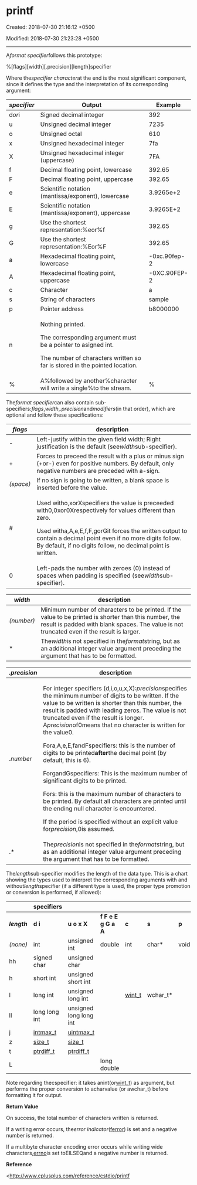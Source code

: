 # printf

Created: 2018-07-30 21:16:12 +0500

Modified: 2018-07-30 21:23:28 +0500

---

A*format specifier*follows this prototype:

%[flags][width][.precision][length]specifier



Where the*specifier character*at the end is the most significant component, since it defines the type and the interpretation of its corresponding argument:



<table>
<colgroup>
<col style="width: 12%" />
<col style="width: 72%" />
<col style="width: 15%" />
</colgroup>
<thead>
<tr class="header">
<th><em><strong>specifier</strong></em></th>
<th><strong>Output</strong></th>
<th><strong>Example</strong></th>
</tr>
</thead>
<tbody>
<tr class="odd">
<td>d<em>or</em>i</td>
<td>Signed decimal integer</td>
<td>392</td>
</tr>
<tr class="even">
<td>u</td>
<td>Unsigned decimal integer</td>
<td>7235</td>
</tr>
<tr class="odd">
<td>o</td>
<td>Unsigned octal</td>
<td>610</td>
</tr>
<tr class="even">
<td>x</td>
<td>Unsigned hexadecimal integer</td>
<td>7fa</td>
</tr>
<tr class="odd">
<td>X</td>
<td>Unsigned hexadecimal integer (uppercase)</td>
<td>7FA</td>
</tr>
<tr class="even">
<td>f</td>
<td>Decimal floating point, lowercase</td>
<td>392.65</td>
</tr>
<tr class="odd">
<td>F</td>
<td>Decimal floating point, uppercase</td>
<td>392.65</td>
</tr>
<tr class="even">
<td>e</td>
<td>Scientific notation (mantissa/exponent), lowercase</td>
<td>3.9265e+2</td>
</tr>
<tr class="odd">
<td>E</td>
<td>Scientific notation (mantissa/exponent), uppercase</td>
<td>3.9265E+2</td>
</tr>
<tr class="even">
<td>g</td>
<td>Use the shortest representation:%eor%f</td>
<td>392.65</td>
</tr>
<tr class="odd">
<td>G</td>
<td>Use the shortest representation:%Eor%F</td>
<td>392.65</td>
</tr>
<tr class="even">
<td>a</td>
<td>Hexadecimal floating point, lowercase</td>
<td>-0xc.90fep-2</td>
</tr>
<tr class="odd">
<td>A</td>
<td>Hexadecimal floating point, uppercase</td>
<td>-0XC.90FEP-2</td>
</tr>
<tr class="even">
<td>c</td>
<td>Character</td>
<td>a</td>
</tr>
<tr class="odd">
<td>s</td>
<td>String of characters</td>
<td>sample</td>
</tr>
<tr class="even">
<td>p</td>
<td>Pointer address</td>
<td>b8000000</td>
</tr>
<tr class="odd">
<td>n</td>
<td><p>Nothing printed.</p>
<p>The corresponding argument must be a pointer to asigned int.</p>
<p>The number of characters written so far is stored in the pointed location.</p></td>
<td></td>
</tr>
<tr class="even">
<td>%</td>
<td>A%followed by another%character will write a single%to the stream.</td>
<td>%</td>
</tr>
</tbody>
</table>



The*format specifier*can also contain sub-specifiers:*flags*,*width*,*.precision*and*modifiers*(in that order), which are optional and follow these specifications:



<table>
<colgroup>
<col style="width: 11%" />
<col style="width: 88%" />
</colgroup>
<thead>
<tr class="header">
<th><em><strong>flags</strong></em></th>
<th><strong>description</strong></th>
</tr>
</thead>
<tbody>
<tr class="odd">
<td>-</td>
<td>Left-justify within the given field width; Right justification is the default (see<em>width</em>sub-specifier).</td>
</tr>
<tr class="even">
<td>+</td>
<td>Forces to preceed the result with a plus or minus sign (+or-) even for positive numbers. By default, only negative numbers are preceded with a-sign.</td>
</tr>
<tr class="odd">
<td><em>(space)</em></td>
<td>If no sign is going to be written, a blank space is inserted before the value.</td>
</tr>
<tr class="even">
<td>#</td>
<td><p>Used witho,xorXspecifiers the value is preceeded with0,0xor0Xrespectively for values different than zero.</p>
<p>Used witha,A,e,E,f,F,gorGit forces the written output to contain a decimal point even if no more digits follow. By default, if no digits follow, no decimal point is written.</p></td>
</tr>
<tr class="odd">
<td>0</td>
<td>Left-pads the number with zeroes (0) instead of spaces when padding is specified (see<em>width</em>sub-specifier).</td>
</tr>
</tbody>
</table>



| ***width*** | **description**                                                                                                                                                                                      |
|----------|--------------------------------------------------------------|
| *(number)*  | Minimum number of characters to be printed. If the value to be printed is shorter than this number, the result is padded with blank spaces. The value is not truncated even if the result is larger. |
| *          | The*width*is not specified in the*format*string, but as an additional integer value argument preceding the argument that has to be formatted.                                                    |



<table>
<colgroup>
<col style="width: 12%" />
<col style="width: 87%" />
</colgroup>
<thead>
<tr class="header">
<th><em><strong>.precision</strong></em></th>
<th><strong>description</strong></th>
</tr>
</thead>
<tbody>
<tr class="odd">
<td>.<em>number</em></td>
<td><p>For integer specifiers (d,i,o,u,x,X):<em>precision</em>specifies the minimum number of digits to be written. If the value to be written is shorter than this number, the result is padded with leading zeros. The value is not truncated even if the result is longer. A<em>precision</em>of0means that no character is written for the value0.</p>
<p>Fora,A,e,E,fandFspecifiers: this is the number of digits to be printed<strong>after</strong>the decimal point (by default, this is 6).</p>
<p>ForgandGspecifiers: This is the maximum number of significant digits to be printed.</p>
<p>Fors: this is the maximum number of characters to be printed. By default all characters are printed until the ending null character is encountered.</p>
<p>If the period is specified without an explicit value for<em>precision</em>,0is assumed.</p></td>
</tr>
<tr class="even">
<td>.*</td>
<td>The<em>precision</em>is not specified in the<em>format</em>string, but as an additional integer value argument preceding the argument that has to be formatted.</td>
</tr>
</tbody>
</table>

The*length*sub-specifier modifies the length of the data type. This is a chart showing the types used to interpret the corresponding arguments with and without*length*specifier (if a different type is used, the proper type promotion or conversion is performed, if allowed):



|             | **specifiers**                                  |                                                |                    |                                          |          |       |                                                  |
|--------|----------|-------------|----------|--------|---------|--------|---------|
| ***length*** | **d i**                                         | **u o x X**                                     | **f F e E g G a A** | **c**                                     | **s**     | **p**  | **n**                                             |
| *(none)*     | int                                             | unsigned int                                    | double              | int                                       | char*    | void* | int*                                             |
| hh           | signed char                                     | unsigned char                                   |                    |                                          |          |       | signed char*                                     |
| h            | short int                                       | unsigned short int                              |                    |                                          |          |       | short int*                                       |
| l            | long int                                        | unsigned long int                               |                    | [wint_t](http://www.cplusplus.com/wint_t) | wchar_t* |       | long int*                                        |
| ll           | long long int                                   | unsigned long long int                          |                    |                                          |          |       | long long int*                                   |
| j            | [intmax_t](http://www.cplusplus.com/intmax_t)   | [uintmax_t](http://www.cplusplus.com/uintmax_t) |                    |                                          |          |       | [intmax_t](http://www.cplusplus.com/intmax_t)*   |
| z            | [size_t](http://www.cplusplus.com/size_t)       | [size_t](http://www.cplusplus.com/size_t)       |                    |                                          |          |       | [size_t](http://www.cplusplus.com/size_t)*       |
| t            | [ptrdiff_t](http://www.cplusplus.com/ptrdiff_t) | [ptrdiff_t](http://www.cplusplus.com/ptrdiff_t) |                    |                                          |          |       | [ptrdiff_t](http://www.cplusplus.com/ptrdiff_t)* |
| L            |                                                |                                                | long double         |                                          |          |       |                                                  |

Note regarding thecspecifier: it takes anint(or[wint_t](http://www.cplusplus.com/wint_t)) as argument, but performs the proper conversion to acharvalue (or awchar_t) before formatting it for output.



**Return Value**

On success, the total number of characters written is returned.



If a writing error occurs, the*error indicator*([ferror](http://www.cplusplus.com/ferror)) is set and a negative number is returned.



If a multibyte character encoding error occurs while writing wide characters,[errno](http://www.cplusplus.com/errno)is set toEILSEQand a negative number is returned.



**Reference**

<http://www.cplusplus.com/reference/cstdio/printf
